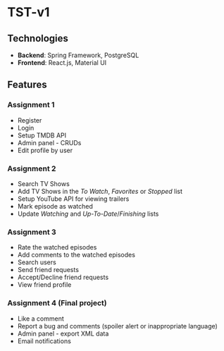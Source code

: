 # TST-v1
<h2>Technologies</h2>
<ul>
  <li><span><strong>Backend</strong>: Spring Framework, PostgreSQL</span></li>
  <li><span><strong>Frontend</strong>: React.js, Material UI</span></li>
</ul>
<h2>Features</h2>
<h3>Assignment 1</h3>
<ul>
  <li>Register</li>
  <li>Login</li>
  <li>Setup TMDB API</li>
  <li>Admin panel - CRUDs</li>
  <li>Edit profile by user</li>
</ul>
<h3>Assignment 2</h3>
<ul>
  <li>Search TV Shows</li>
  <li>Add TV Shows in the <i>To Watch</i>, <i>Favorites</i> or <i>Stopped</i> list</li>
  <li>Setup YouTube API for viewing trailers</li>
  <li>Mark episode as watched</li>
  <li>Update <i>Watching</i> and <i>Up-To-Date</i>/<i>Finishing</i> lists</li>
</ul>
<h3>Assignment 3</h3>
<ul>
  <li>Rate the watched episodes</li>
  <li>Add comments to the watched episodes</li>
  <li>Search users</li>
  <li>Send friend requests</li>
  <li>Accept/Decline friend requests</li>
  <li>View friend profile</li>
</ul>
<h3>Assignment 4 (Final project)</h3>
<ul>
  <li>Like a comment</li>
  <li>Report a bug and comments (spoiler alert or inappropriate language)</li>
  <li>Admin panel - export XML data</li>
  <li>Email notifications</li>
</ul>




